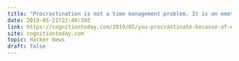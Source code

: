 ```yaml
---
title: "Procrastination is not a time management problem. It is an emotion"
date: 2019-05-21T22:40:39Z
link: https://cognitiontoday.com/2019/05/you-procrastinate-because-of-emotions-not-laziness-regulate-them-to-stop-procrastinating/?utm_medium=RSS&utm_source=hune
site: cognitiontoday.com
topic: Hacker News
draft: false
---
```

